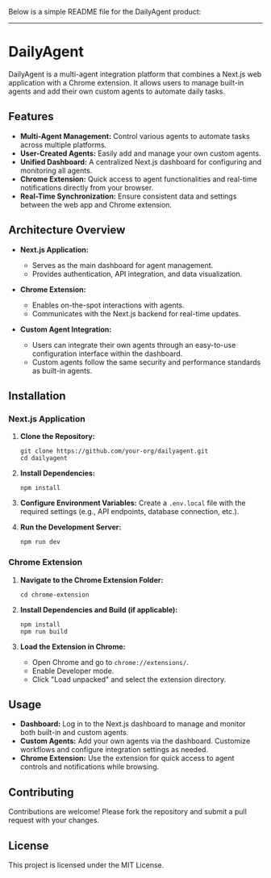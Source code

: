 Below is a simple README file for the DailyAgent product:

---

# DailyAgent

DailyAgent is a multi-agent integration platform that combines a Next.js web application with a Chrome extension. It allows users to manage built-in agents and add their own custom agents to automate daily tasks.

## Features

- **Multi-Agent Management:** Control various agents to automate tasks across multiple platforms.
- **User-Created Agents:** Easily add and manage your own custom agents.
- **Unified Dashboard:** A centralized Next.js dashboard for configuring and monitoring all agents.
- **Chrome Extension:** Quick access to agent functionalities and real-time notifications directly from your browser.
- **Real-Time Synchronization:** Ensure consistent data and settings between the web app and Chrome extension.

## Architecture Overview

- **Next.js Application:**  
  - Serves as the main dashboard for agent management.
  - Provides authentication, API integration, and data visualization.
  
- **Chrome Extension:**  
  - Enables on-the-spot interactions with agents.
  - Communicates with the Next.js backend for real-time updates.
  
- **Custom Agent Integration:**  
  - Users can integrate their own agents through an easy-to-use configuration interface within the dashboard.
  - Custom agents follow the same security and performance standards as built-in agents.

## Installation

### Next.js Application

1. **Clone the Repository:**
   ```
   git clone https://github.com/your-org/dailyagent.git
   cd dailyagent
   ```

2. **Install Dependencies:**
   ```
   npm install
   ```

3. **Configure Environment Variables:**
   Create a `.env.local` file with the required settings (e.g., API endpoints, database connection, etc.).

4. **Run the Development Server:**
   ```
   npm run dev
   ```

### Chrome Extension

1. **Navigate to the Chrome Extension Folder:**
   ```
   cd chrome-extension
   ```

2. **Install Dependencies and Build (if applicable):**
   ```
   npm install
   npm run build
   ```

3. **Load the Extension in Chrome:**
   - Open Chrome and go to `chrome://extensions/`.
   - Enable Developer mode.
   - Click "Load unpacked" and select the extension directory.

## Usage

- **Dashboard:** Log in to the Next.js dashboard to manage and monitor both built-in and custom agents.
- **Custom Agents:** Add your own agents via the dashboard. Customize workflows and configure integration settings as needed.
- **Chrome Extension:** Use the extension for quick access to agent controls and notifications while browsing.

## Contributing

Contributions are welcome! Please fork the repository and submit a pull request with your changes.

## License

This project is licensed under the MIT License.

